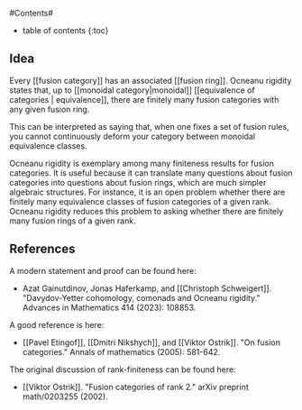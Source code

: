 #Contents#
* table of contents
{:toc}

## Idea ##

Every [[fusion category]] has an associated [[fusion ring]]. Ocneanu rigidity states that, up to [[monoidal category|monoidal]] [[equivalence of categories | equivalence]], there are finitely many fusion categories with any given fusion ring.

This can be interpreted as saying that, when one fixes a set of fusion rules, you cannot continuously deform your category between monoidal equivalence classes.

Ocneanu rigidity is exemplary among many finiteness results for fusion categories. It is useful because it can translate many questions about fusion categories into questions about fusion rings, which are much simpler algebraic structures. For instance, it is an open problem whether there are finitely many equivalence classes of fusion categories of a given rank. Ocneanu rigidity reduces this problem to asking whether there are finitely many fusion rings of a given rank.

## References ##

A modern statement and proof can be found here:

* Azat Gainutdinov, Jonas Haferkamp, and [[Christoph Schweigert]]. "Davydov-Yetter cohomology, comonads and Ocneanu rigidity." Advances in Mathematics 414 (2023): 108853.

A good reference is here:


* [[Pavel Etingof]], [[Dmitri Nikshych]], and [[Viktor Ostrik]]. "On fusion categories." Annals of mathematics (2005): 581-642.


The original discussion of rank-finiteness can be found here:

* [[Viktor Ostrik]]. "Fusion categories of rank 2." arXiv preprint math/0203255 (2002).


